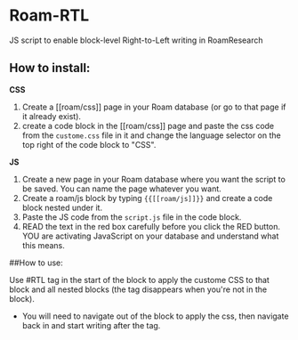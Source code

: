 # Roam-RTL

JS script to enable block-level Right-to-Left writing in RoamResearch  

## How to install:

**CSS**
1. Create a [[roam/css]] page in your Roam database (or go to that page if it already exist).
2. create a code block in the [[roam/css]] page and paste the css code from the `custome.css` file in it and change the language selector on the top right of the code block to "CSS".

**JS**
1. Create a new page in your Roam database where you want the script to be saved. You can name the page whatever you want. 
2. Create a roam/js block by typing `{{[[roam/js]]}}` and create a code block nested under it.
3. Paste the JS code from the `script.js` file in the code block.
4. READ the text in the red box carefully before you click the RED button. YOU are activating JavaScript on your database and understand what this means.

##How to use:

Use #RTL tag in the start of the block to apply the custome CSS to that block and all nested blocks (the tag disappears when you're not in the block).
* You will need to navigate out of the block to apply the css, then navigate back in and start writing after the tag.
